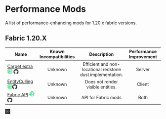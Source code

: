# Performance Mods

A list of performance-enhancing mods for 1.20.x fabric versions.

## Fabric 1.20.X

| Name | Known Incompatibilities | Description | Performance Improvement |
| --- | :---: | :---: | :---: |
| [Carpet extra](https://modrinth.com/mod/carpet-extra) [![Modrinth](/Images/modrinth.png)](https://modrinth.com/mod/carpet-extra) [![Github Logo](/Images/github.png)](https://github.com/gnembon/carpet-extra)   | Unknown | Efficient and non-locational redstone dust implementation. | Server |
| [EntityCulling](https://modrinth.com/mod/entityculling) [![Modrinth](/Images/modrinth.png)](https://modrinth.com/mod/entityculling)[![Github Logo](/Images/github.png)](https://github.com/tr7zw/EntityCulling)   | Unknown | Does not render visible entities. | Client |
| [Fabric API](https://modrinth.com/mod/fabric-api) [![Modrinth](/Images/modrinth.png)](https://modrinth.com/mod/fabric-api)[![Github Logo](/Images/github.png)](https://github.com/FabricMC/fabric)   | Unknown | API for Fabric mods | Both |




[![Home](/Images/home.png)](/README.md)


